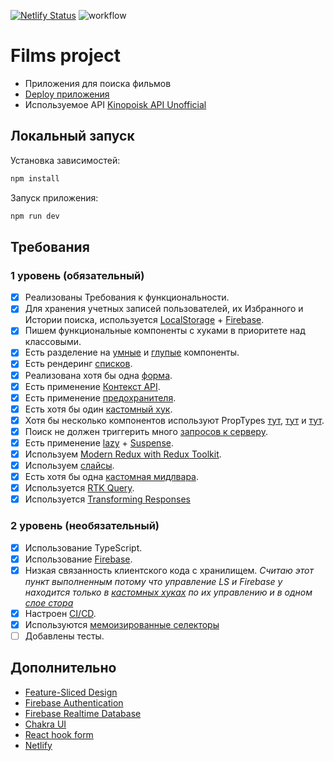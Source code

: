 [![Netlify Status](https://api.netlify.com/api/v1/badges/9f60a7bd-a16e-4c7a-9524-e8eca97efd28/deploy-status)](https://app.netlify.com/sites/aston-reactproject/deploys)
![workflow](https://github.com/Reyney91/aston-react_project/actions/workflows/main.yml/badge.svg)

# Films project

- Приложения для поиска фильмов
- [Deploy приложения](https://aston-reactproject.netlify.app/)
- Используемое API [Kinopoisk API Unofficial](https://kinopoiskapiunofficial.tech/)

## Локальный запуск

Установка зависимостей:
```javascript
npm install
```
Запуск приложения:
```javascript
npm run dev
```

## Требования

### 1 уровень (обязательный)

- [x] Реализованы Требования к функциональности.
- [x] Для хранения учетных записей пользователей, их Избранного и Истории поиска, используется [LocalStorage](https://github.com/Reyney91/aston-react_project/blob/main/src/app/hooks/useAuth.ts) + [Firebase](https://github.com/Reyney91/aston-react_project/blob/main/src/app/hooks/useFavorites.ts).
- [x] Пишем функциональные компоненты c хуками в приоритете над классовыми.
- [x] Есть разделение на [умные](https://github.com/Reyney91/aston-react_project/blob/main/src/widgets/Header.tsx) и [глупые](https://github.com/Reyney91/aston-react_project/blob/main/src/widgets/HeaderLayout.tsx) компоненты.
- [x] Есть рендеринг [списков](https://github.com/Reyney91/aston-react_project/blob/main/src/widgets/FilmsList.tsx).
- [x] Реализована хотя бы одна [форма](https://github.com/Reyney91/aston-react_project/blob/main/src/features/FilmSearch.tsx).
- [x] Есть применение [Контекст API](https://github.com/Reyney91/aston-react_project/blob/main/src/App.tsx).
- [x] Есть применение [предохранителя](https://github.com/Reyney91/aston-react_project/blob/main/src/App.tsx).
- [x] Есть хотя бы один [кастомный хук](https://github.com/Reyney91/aston-react_project/blob/main/src/app/hooks/useAuth.ts).
- [x] Хотя бы несколько компонентов используют PropTypes [тут](https://github.com/Reyney91/aston-react_project/blob/main/src/widgets/LoadingLayout.tsx), [тут](https://github.com/Reyney91/aston-react_project/blob/main/src/shared/ui/HistoryItem.tsx) и [тут](https://github.com/Reyney91/aston-react_project/blob/main/src/widgets/SearchSuggestions.tsx).
- [x] Поиск не должен триггерить много [запросов к серверу](https://github.com/Reyney91/aston-react_project/blob/main/src/app/hooks/useDebounce.ts).
- [x] Есть применение [lazy](https://github.com/Reyney91/aston-react_project/blob/main/src/shared/router/routes.tsx) + [Suspense](https://github.com/Reyney91/aston-react_project/blob/main/src/shared/router/router.tsx).
- [x] Используем [Modern Redux with Redux Toolkit](https://github.com/Reyney91/aston-react_project/blob/main/src/app/store/store.ts).
- [x] Используем [слайсы](https://github.com/Reyney91/aston-react_project/blob/main/src/app/store/favoritesSlice.ts).
- [x] Есть хотя бы одна [кастомная мидлвара](https://github.com/Reyney91/aston-react_project/blob/main/src/app/store/middlewares/middleware.ts).
- [x] Используется [RTK Query](https://github.com/Reyney91/aston-react_project/blob/main/src/app/api/apiSlice.ts).
- [x] Используется [Transforming Responses](https://github.com/Reyney91/aston-react_project/blob/main/src/app/api/apiSlice.ts)

### 2 уровень (необязательный)

- [x] Использование TypeScript.
- [x] Использование [Firebase](https://github.com/Reyney91/aston-react_project/blob/main/src/app/hooks/useHistory.ts).
- [x] Низкая связанность клиентского кода с хранилищем. *Считаю этот пункт выполненным потому что управление LS и Firebase у находится только в [кастомных хуках](https://github.com/Reyney91/aston-react_project/blob/main/src/app/hooks/useAuth.ts) по их управлению и в одном [слое стора](https://github.com/Reyney91/aston-react_project/blob/main/src/app/store/authSlice.ts)*
- [x] Настроен [CI/CD](https://github.com/Reyney91/aston-react_project/blob/main/.github/workflows/main.yml).
- [x] Используются [мемоизированные селекторы](https://github.com/Reyney91/aston-react_project/tree/main/src/app/store/selectors)
- [ ] Добавлены тесты.

## **Дополнительно**

- [Feature-Sliced Design](https://feature-sliced.design/ru/)
- [Firebase Authentication](https://github.com/Reyney91/aston-react_project/pull/2)
- [Firebase Realtime Database](https://github.com/Reyney91/aston-react_project/pull/7) 
- [Chakra UI](https://v2.chakra-ui.com/)
- [React hook form](https://react-hook-form.com/)
- [Netlify](https://app.netlify.com/)
